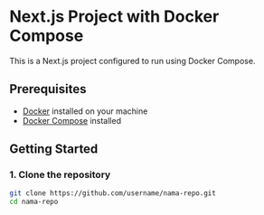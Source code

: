 # Next.js Project with Docker Compose

This is a Next.js project configured to run using Docker Compose.

## Prerequisites

- [Docker](https://www.docker.com/get-started) installed on your machine
- [Docker Compose](https://docs.docker.com/compose/install/) installed

## Getting Started

### 1. Clone the repository

```bash
git clone https://github.com/username/nama-repo.git
cd nama-repo
